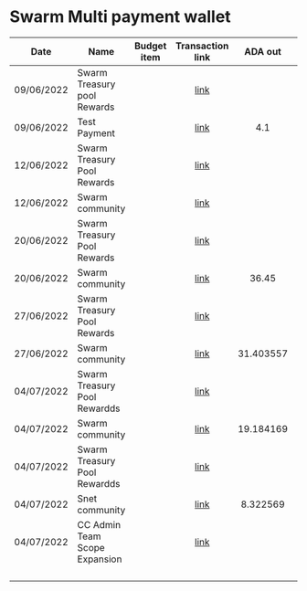 # Swarm Multi payment wallet



<table><thead><tr><th>Date</th><th>Name</th><th data-type="select">Budget item</th><th align="center">Transaction link</th><th align="center">ADA out</th><th align="center">ADA in</th><th>ADA Balance</th><th>Gimbals Out</th><th>Gimbals In</th><th>Gimbals Balance</th></tr></thead><tbody><tr><td>09/06/2022</td><td>Swarm Treasury pool Rewards</td><td></td><td align="center"><a href="https://cardanoscan.io/transaction/fb924113aadee046b5f114939a87cf6865f9b391fb46113e767a92a175e86b5a">link</a></td><td align="center"></td><td align="center">10.187193</td><td>10</td><td></td><td>100</td><td>100</td></tr><tr><td>09/06/2022</td><td>Test Payment</td><td></td><td align="center"><a href="https://cardanoscan.io/transaction/c7412b452302edabf9d0ed679a96794f61cc60bc5c682509b538740bd0ca09a8">link</a></td><td align="center">4.1</td><td align="center"></td><td>5.9</td><td>98.021</td><td></td><td>1.979</td></tr><tr><td>12/06/2022</td><td>Swarm Treasury Pool Rewards</td><td></td><td align="center"><a href="https://raw.githubusercontent.com/treasuryguild/treasury-v3/main/Transactions/Swarm/Fund8/Swarm-Multi-payment-Wallet/Incoming/1655715593746-Treasury-Swarm-Pool-Rewards.json">link</a></td><td align="center"></td><td align="center">50</td><td>55.90</td><td></td><td></td><td>7050</td></tr><tr><td>12/06/2022</td><td>Swarm community</td><td></td><td align="center"><a href="https://raw.githubusercontent.com/treasuryguild/treasury-v3/main/Transactions/Swarm/Fund8/Swarm-Multi-payment-Wallet/Swarm-Contributors/1655056999648-Community-members.json">link</a></td><td align="center"></td><td align="center"></td><td>13.309096</td><td></td><td></td><td>1.979</td></tr><tr><td>20/06/2022</td><td>Swarm Treasury Pool Rewards</td><td></td><td align="center"><a href="https://raw.githubusercontent.com/treasuryguild/treasury-v3/main/Transactions/Swarm/Fund8/Swarm-Multi-payment-Wallet/Incoming/1655704238032-Treasury-Swarm-pool-Rewards.json">link</a></td><td align="center"></td><td align="center">36</td><td>49.309096</td><td></td><td>2700</td><td>2701.979</td></tr><tr><td>20/06/2022</td><td>Swarm community</td><td></td><td align="center"><a href="https://raw.githubusercontent.com/treasuryguild/treasury-v3/main/Transactions/Swarm/Fund8/Swarm-Multi-payment-Wallet/Swarm-Contributors/1655705201283-Swarm-Community.json">link</a></td><td align="center">36.45</td><td align="center"></td><td>12.859096</td><td></td><td></td><td>1.979</td></tr><tr><td>27/06/2022</td><td>Swarm Treasury Pool Rewards</td><td></td><td align="center"><a href="https://raw.githubusercontent.com/treasuryguild/treasury-v3/main/Transactions/Swarm/Fund8/Swarm-Multi-payment-Wallet/Incoming/1656309486795-Treasury-Swarm-pool-Rewards.json">link</a></td><td align="center"></td><td align="center">31</td><td>43.471395</td><td></td><td>2500</td><td>2501.979</td></tr><tr><td>27/06/2022</td><td>Swarm community</td><td></td><td align="center"><a href="https://raw.githubusercontent.com/treasuryguild/treasury-v3/main/Transactions/Swarm/Fund8/Swarm-Multi-payment-Wallet/Swarm-Contributors/1656310174123-Swarm-community.json">link</a></td><td align="center">31.403557</td><td align="center"></td><td>12.067838</td><td>2500</td><td></td><td>1.979</td></tr><tr><td>04/07/2022</td><td>Swarm Treasury Pool Rewardds</td><td></td><td align="center"><a href="https://raw.githubusercontent.com/treasuryguild/treasury-v3/main/Transactions/Swarm/Fund8/Swarm-Multi-payment-Wallet/Incoming/1656914373320-Treasury-Swarm-pool-Rewards.json">link</a></td><td align="center"></td><td align="center">19</td><td>31.067838</td><td></td><td>4000</td><td>4001.979</td></tr><tr><td>04/07/2022</td><td>Swarm community</td><td></td><td align="center"><a href="https://raw.githubusercontent.com/treasuryguild/treasury-v3/main/Transactions/Swarm/Fund8/Swarm-Multi-payment-Wallet/Swarm-Contributors/1656914829234-Swarm-community.json">link</a></td><td align="center">19.184169</td><td align="center"></td><td>11.883669</td><td>4000</td><td></td><td>1.979</td></tr><tr><td>04/07/2022</td><td>Swarm Treasury Pool Rewardds</td><td></td><td align="center"><a href="https://raw.githubusercontent.com/treasuryguild/treasury-v3/main/Transactions/Swarm/Fund8/Swarm-Multi-payment-Wallet/Incoming/1656915983641-Treasury-Swarm-pool-Rewards.json">link</a></td><td align="center"></td><td align="center">8.290229</td><td>19.983669</td><td></td><td>600</td><td>601.979</td></tr><tr><td>04/07/2022</td><td>Snet community</td><td></td><td align="center"><a href="https://raw.githubusercontent.com/treasuryguild/treasury-v3/main/Transactions/Swarm/Fund8/Swarm-Multi-payment-Wallet/Swarm-Contributors/1656916433561-Swarm-and-Snet-community.json">link</a></td><td align="center">8.322569</td><td align="center"></td><td>11.661100</td><td></td><td></td><td>1.979</td></tr><tr><td>04/07/2022</td><td>CC Admin  Team Scope Expansion</td><td></td><td align="center"><a href="https://raw.githubusercontent.com/treasuryguild/treasury-v3/main/Transactions/Swarm/Fund8/Swarm-Multi-payment-Wallet/Incoming/1656917717927-CC-Admin-Team-Scope-Expansion.json">link</a></td><td align="center"></td><td align="center">9.45</td><td>21.111100</td><td></td><td>1400</td><td>1401.979</td></tr><tr><td></td><td></td><td></td><td align="center"></td><td align="center"></td><td align="center"></td><td></td><td></td><td></td><td></td></tr><tr><td></td><td></td><td></td><td align="center"></td><td align="center"></td><td align="center"></td><td></td><td></td><td></td><td></td></tr><tr><td></td><td></td><td></td><td align="center"></td><td align="center"></td><td align="center"></td><td></td><td></td><td></td><td></td></tr><tr><td></td><td></td><td></td><td align="center"></td><td align="center"></td><td align="center"></td><td></td><td></td><td></td><td></td></tr></tbody></table>
